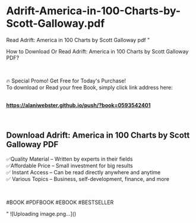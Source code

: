# Adrift-America-in-100-Charts-by-Scott-Galloway.pdf
Read Adrift: America in 100 Charts by Scott Galloway pdf
"<p>How to Download Or Read Adrift: America in 100 Charts by Scott Galloway PDF?</p>
<p>&nbsp;</p>
<p>&#128293;  Special Promo! Get Free for Today's Purchase!<br />To download or Read your free Book, simply click link address here:&nbsp;<br />&nbsp;</p>
<p><a href=""https://alaniwebster.github.io/push/?book=0593542401""><strong>https://alaniwebster.github.io/push/?book=0593542401</strong></a></p>
<p>&nbsp;</p>
<h2>Download Adrift: America in 100 Charts by Scott Galloway PDF</h2>
<p>&#x2705;Quality Material &ndash; Written by experts in their fields<br />&#x2705;Affordable Price &ndash; Small investment for big results<br />&#x2705; Instant Access &ndash; Can be read directly anywhere and anytime<br />&#x2705; Various Topics &ndash; Business, self-development, finance, and more</p>
<p>&nbsp;</p>
<p>#BOOK #PDFBOOK #EBOOK #BESTSELLER</p>
"
![Uploading image.png…]()
